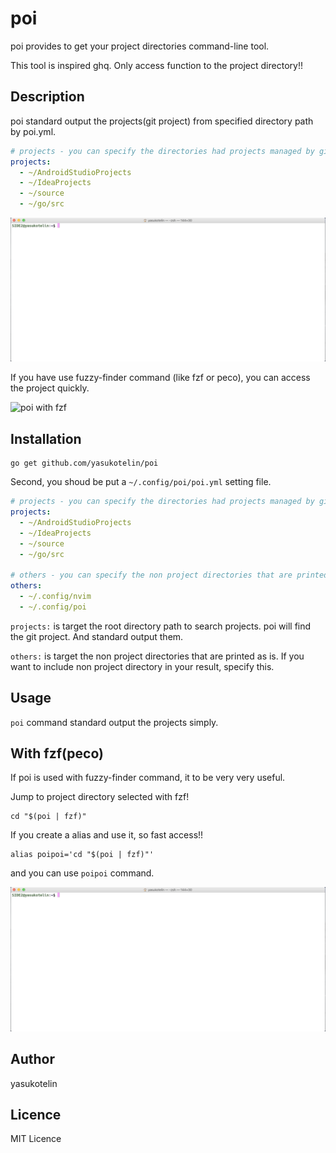 # poi

poi provides to get your project directories command-line tool.

This tool is inspired ghq. Only access function to the project directory!!

## Description

poi standard output the projects(git project) from specified directory path by poi.yml.

```poi.yml
# projects - you can specify the directories had projects managed by git.
projects:
  - ~/AndroidStudioProjects
  - ~/IdeaProjects
  - ~/source
  - ~/go/src
```

![poi](./images/poi2.gif)

If you have use fuzzy-finder command (like fzf or peco), you can access the project quickly.

![poi with fzf](./images/poi-fzf.gif)

## Installation

```
go get github.com/yasukotelin/poi
```

Second, you shoud be put a `~/.config/poi/poi.yml` setting file.

```poi.yml
# projects - you can specify the directories had projects managed by git.
projects:
  - ~/AndroidStudioProjects
  - ~/IdeaProjects
  - ~/source
  - ~/go/src

# others - you can specify the non project directories that are printed as is.
others:
  - ~/.config/nvim
  - ~/.config/poi
```

`projects:` is target the root directory path to search projects.
poi will find the git project. And standard output them.

`others:` is target the non project directories that are printed as is.
If you want to include non project directory in your result, specify this.

## Usage

`poi` command standard output the projects simply.

## With fzf(peco)

If poi is used with fuzzy-finder command, it to be very very useful.

Jump to project directory selected with fzf!

```
cd "$(poi | fzf)"
```

If you create a alias and use it, so fast access!!

```.bashrc
alias poipoi='cd "$(poi | fzf)"'
```

and you can use `poipoi` command.

![poipoi](./images/poipoi.gif)

## Author

yasukotelin

## Licence

MIT Licence
